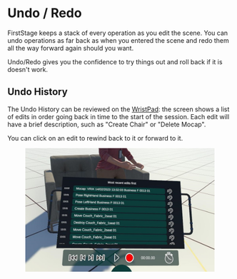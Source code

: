 # Undo / Redo

FirstStage keeps a stack of every operation as you edit the scene. You can undo operations as far back as when you entered the scene and redo them all the way forward again should you want.

Undo/Redo gives you the confidence to try things out and roll back if it is doesn't work.

## Undo History

The Undo History can be reviewed on the [WristPad](wristpad/): the screen shows a list of edits in order going back in time to the start of the session. Each edit will have a brief description, such as "Create Chair" or "Delete Mocap".

You can click on an edit to rewind back to it or forward to it.

<figure><img src="../.gitbook/assets/DUMMY 2023-02-14 13-02-32.jpg" alt=""><figcaption></figcaption></figure>



